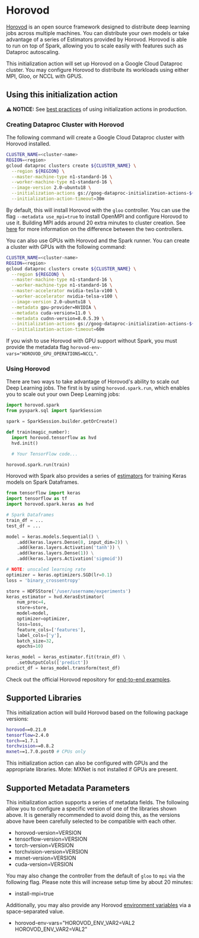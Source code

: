 # Horovod

[Horovod](horovod.ai) is an open source framework designed to distribute deep
learning jobs across multiple machines. You can distribute your own models or
take advantage of a series of Estimators provided by Horovod. Horovod is able to
run on top of Spark, allowing you to scale easily with features such as Dataproc
autoscaling.

This initialization action will set up Horovod on a Google Cloud Dataproc
cluster. You may configure Horovod to distribute its workloads using either MPI,
Gloo, or NCCL with GPUS.

## Using this initialization action

**:warning: NOTICE:** See
[best practices](/README.md#how-initialization-actions-are-used) of using
initialization actions in production.

### Creating Dataproc Cluster with Horovod

The following command will create a Google Cloud Dataproc cluster with Horovod
installed.

```bash
CLUSTER_NAME=<cluster-name>
REGION=<region>
gcloud dataproc clusters create ${CLUSTER_NAME} \
  --region ${REGION} \
  --master-machine-type n1-standard-16 \
  --worker-machine-type n1-standard-16 \
  --image-version 2.0-ubuntu18 \
  --initialization-actions gs://goog-dataproc-initialization-actions-${REGION}/horovod/horovod.sh \
  --initialization-action-timeout=30m
```

By default, this will install Horovod with the `gloo` controller. You can use
the flag `--metadata use_mpi=true` to install OpenMPI and configure Horovod to
use it. Building MPI adds around 20 extra minutes to cluster creation. See
[here](https://horovod.readthedocs.io/en/stable/install_include.html#controllers)
for more information on the difference between the two controllers.

You can also use GPUs with Horovod and the Spark runner. You can create a
cluster with GPUs with the following command:

```bash
CLUSTER_NAME=<cluster-name>
REGION=<region>
gcloud dataproc clusters create ${CLUSTER_NAME} \
  --region ${REGION} \
  --master-machine-type n1-standard-16 \
  --worker-machine-type n1-standard-16 \
  --master-accelerator nvidia-tesla-v100 \
  --worker-accelerator nvidia-telsa-v100 \
  --image-version 2.0-ubuntu18 \
  --metadata gpu-provider=NVIDIA \
  --metadata cuda-version=11.0 \
  --metadata cudnn-version=8.0.5.39 \
  --initialization-actions gs://goog-dataproc-initialization-actions-${REGION}/gpu/install_gpu_driver.sh,gs://goog-dataproc-initialization-actions-${REGION}/horovod/horovod.sh \
  --initialization-action-timeout=60m
```

If you wish to use Horovod with GPU support without Spark, you must provide the
metadata flag `horovod-env-vars="HOROVOD_GPU_OPERATIONS=NCCL"`.

### Using Horovod

There are two ways to take advantage of Horovod's ability to scale out Deep
Learning jobs. The first is by using `horovod.spark.run`, which enables you to
scale out your own Deep Learning jobs:

```python
import horovod.spark
from pyspark.sql import SparkSession

spark = SparkSession.builder.getOrCreate()

def train(magic_number):
  import horovod.tensorflow as hvd
  hvd.init()

  # Your TensorFlow code...

horovod.spark.run(train)
```

Horovod with Spark also provides a series of
[estimators](https://horovod.readthedocs.io/en/stable/spark_include.html#horovod-spark-estimators)
for training Keras models on Spark Dataframes.

```python
from tensorflow import keras
import tensorflow as tf
import horovod.spark.keras as hvd

# Spark Dataframes
train_df = ...
test_df = ...

model = keras.models.Sequential() \
    .add(keras.layers.Dense(8, input_dim=2)) \
    .add(keras.layers.Activation('tanh')) \
    .add(keras.layers.Dense(1)) \
    .add(keras.layers.Activation('sigmoid'))

# NOTE: unscaled learning rate
optimizer = keras.optimizers.SGD(lr=0.1)
loss = 'binary_crossentropy'

store = HDFSStore('/user/username/experiments')
keras_estimator = hvd.KerasEstimator(
    num_proc=4,
    store=store,
    model=model,
    optimizer=optimizer,
    loss=loss,
    feature_cols=['features'],
    label_cols=['y'],
    batch_size=32,
    epochs=10)

keras_model = keras_estimator.fit(train_df) \
    .setOutputCols(['predict'])
predict_df = keras_model.transform(test_df)
```

Check out the official Horovod repository for
[end-to-end examples](https://github.com/horovod/horovod/tree/master/examples/spark/keras).

## Supported Libraries

This initialization action will build Horovod based on the following package
versions:

```bash
horovod==0.21.0
tensorflow=2.4.0
torch==1.7.1
torchvision==0.8.2
mxnet==1.7.0.post0 # CPUs only
```

This initialization action can also be configured with GPUs and the appropriate
libraries. Mote: MXNet is not installed if GPUs are present.

## Supported Metadata Parameters

This initialization action supports a series of metadata fields. The following
allow you to configure a specific version of one of the libraries shown above.
It is generally recommended to avoid doing this, as the versions above have been
carefully selected to be compatible with each other.

*   horovod-version=VERSION
*   tensorflow-version=VERSION
*   torch-version=VERSION
*   torchvision-version=VERSION
*   mxnet-version=VERSION
*   cuda-version=VERSION

You may also change the controller from the default of `gloo` to `mpi` via the
following flag. Please note this will increase setup time by about 20 minutes:

*   install-mpi=true

Additionally, you may also provide any Horovod
[environment variables](https://horovod.readthedocs.io/en/stable/install_include.html#environment-variables)
via a space-separated value.

*   horovod-env-vars="HOROVOD_ENV_VAR2=VAL2 HOROVOD_ENV_VAR2=VAL2"
